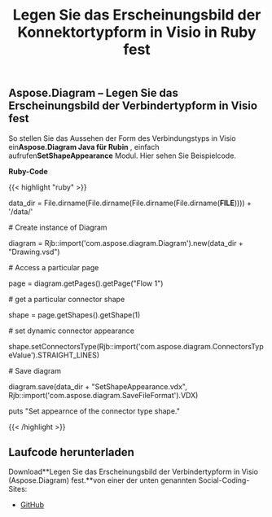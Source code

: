 ﻿---
title: Legen Sie das Erscheinungsbild der Konnektortypform in Visio in Ruby fest
type: docs
weight: 100
url: /de/java/set-appearance-of-the-connector-type-shape-in-visio-in-ruby/
---
## **Aspose.Diagram – Legen Sie das Erscheinungsbild der Verbindertypform in Visio fest**
 So stellen Sie das Aussehen der Form des Verbindungstyps in Visio ein**Aspose.Diagram Java für Rubin** , einfach aufrufen**SetShapeAppearance** Modul. Hier sehen Sie Beispielcode.

**Ruby-Code**

{{< highlight "ruby" >}}

 data_dir = File.dirname(File.dirname(File.dirname(File.dirname(__FILE__)))) + '/data/'

\# Create instance of Diagram

diagram = Rjb::import('com.aspose.diagram.Diagram').new(data_dir + "Drawing.vsd")

\# Access a particular page

page = diagram.getPages().getPage("Flow 1")

\# get a particular connector shape

shape = page.getShapes().getShape(1)

\# set dynamic connector appearance

shape.setConnectorsType(Rjb::import('com.aspose.diagram.ConnectorsTypeValue').STRAIGHT_LINES)

\# Save diagram

diagram.save(data_dir + "SetShapeAppearance.vdx", Rjb::import('com.aspose.diagram.SaveFileFormat').VDX)

puts "Set appearnce of the connector type shape."

{{< /highlight >}}
## **Laufcode herunterladen**
 Download**Legen Sie das Erscheinungsbild der Verbindertypform in Visio (Aspose.Diagram) fest.**von einer der unten genannten Social-Coding-Sites:

- [GitHub](https://github.com/asposediagram/Aspose.Diagram-for-Java/blob/master/Plugins/Aspose_Diagram_Java_for_Ruby/lib/asposediagramjava/Shapes/setshapeappearance.rb)

